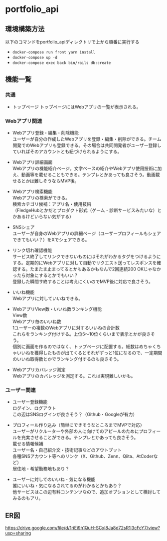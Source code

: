 # portfolio_api

## 環境構築方法
以下のコマンドをportfolio_apiディレクトリで上から順番に実行する  
- `docker-compose run front yarn install`  
- `docker-compose up -d`  
- `docker-compose exec back bin/rails db:create`  

## 機能一覧
### 共通
- トップページ
トップページにはWebアプリの一覧が表示される。

### Webアプリ関連
- Webアプリ登録・編集・削除機能  
ユーザーが自分の作成したWebアプリを登録・編集・削除ができる。チーム開発でのWebアプリも登録できる。その場合は共同開発者がユーザー登録していればそのアカウントとも紐づけられるようにする。  

- Webアプリ詳細画面  
Webアプリの機能紹介ページ。文字ベースの紹介やWebアプリ使用技術に加え、動画等を載せることもできる。テンプレとかあっても良さそう。動画載せるとかは難しそうならMVP後。  

- Webアプリ検索機能  
Webアプリの検索ができる。  
検索カテゴリ候補：アプリ名・使用技術  
（FledgeHubとかだとプロダクト形式（ゲーム・診断サービスみたいな）とかあるけどいらない気がする）  

- SNSシェア  
ユーザーが自身のWebアプリの詳細ページ（ユーザープロフィールもシェアできてもいい？）をXでシェアできる。  

- リンク切れ確認機能  
サービス終了してリンクできないものにはそれがわかるタグをつけるようにする。定期的にWebアプリに対して自動でリクエスト送ってレスポンスを確認する。たまたま止まってるとかもあるかもなんで2回連続200 OKじゃなかったら対象にするとかでもいい？  
登録した瞬間サ終することは考えにくいのでMVP後に対応で良さそう。  

- いいね機能  
Webアプリに対していいねできる。  

- WebアプリView数・いいね数ランキング機能  
View数  
Webアプリ毎のいいね数  
1ユーザーの複数のWebアプリに対するいいねの合計数  
これらをランキング付けする。上位5〜10位くらいまで表示とかが良さそう。  
個別に画面を作るのではなく、トップページに配置する。総数はめちゃくちゃいいねを獲得したものが出てくるとそれがずっと1位になるので、一定期間のいいね取得数とかでランキング付するのも良さそう。  

- Webアプリカバレッジ測定  
Webアプリのカバレッジを測定する。これは実現難しいかも。  

### ユーザー関連  
- ユーザー登録機能  
ログイン、ログアウト  
この辺はSNSログインが良さそう？（Github・Googleが有力）  

- プロフィール作り込み（簡単にできそうなところまでMVPで対応）  
ユーザーがリクルーターや外部の人に向けてのアピールのためにプロフィールを充実させることができる。テンプレとかあっても良さそう。  
載せる情報候補  
ユーザー名・自己紹介文・技術記事などのアウトプット  
各種SNSアカウント等へのリンク（X、Github、Zenn、Qiita、AtCoderなど）  
居住地・希望勤務地もあり？  

- ユーザーに対してのいいね・気になる機能  
誰にいいね・気になるされてるのがわかるとかもあり？  
他サービスはこの辺有料コンテンツなので、追加オプションとして検討してみるのもアリ。  

## ER図
https://drive.google.com/file/d/1riEi9h1QuH-SCxI8Ja8d72sR1l3cFcY7/view?usp=sharing

